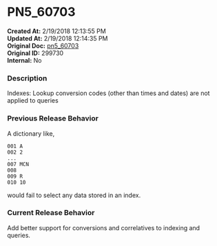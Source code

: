 # PN5_60703

**Created At:** 2/19/2018 12:13:55 PM  
**Updated At:** 2/19/2018 12:14:35 PM  
**Original Doc:** [pn5_60703](https://docs.jbase.com/release-notes/pn5_60703)  
**Original ID:** 299730  
**Internal:** No  


### Description

Indexes: Lookup conversion codes (other than times and dates) are not applied to queries



### Previous Release Behavior

A dictionary like,

```
001 A
002 2
...
007 MCN
008
009 R
010 10
```

would fail to select any data stored in an index.



### Current Release Behavior

Add better support for conversions and correlatives to indexing and queries.
